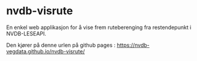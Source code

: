 # nvdb-visrute

En enkel web applikasjon for å vise frem ruteberenging fra restendepunkt i NVDB-LESEAPI.

Den kjører på denne urlen på github pages :  https://nvdb-vegdata.github.io/nvdb-visrute/
